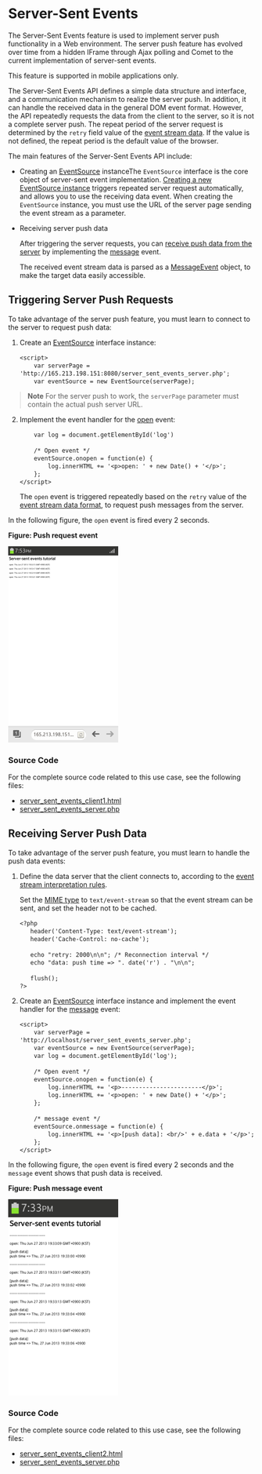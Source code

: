 # Server-Sent Events

The Server-Sent Events feature is used to implement server push functionality in a Web environment. The server push feature has evolved over time from a hidden IFrame through Ajax polling and Comet to the current implementation of server-sent events.

This feature is supported in mobile applications only.

The Server-Sent Events API defines a simple data structure and interface, and a communication mechanism to realize the server push. In addition, it can handle the received data in the general DOM event format. However, the API repeatedly requests the data from the client to the server, so it is not a complete server push. The repeat period of the server request is determined by the `retry` field value of the [event stream data](http://www.w3.org/TR/2015/REC-eventsource-20150203/#event-stream-interpretation). If the value is not defined, the repeat period is the default value of the browser.

The main features of the Server-Sent Events API include:

- Creating an [EventSource](http://www.w3.org/TR/2015/REC-eventsource-20150203/#the-eventsource-interface) instanceThe `EventSource` interface is the core object of server-sent event implementation. [Creating a new EventSource instance](./w3c/communication/server-sent-w.md#Triggering) triggers repeated server request automatically, and allows you to use the receiving data event. When creating the `EventSource` instance, you must use the URL of the server page sending the event stream as a parameter.

- Receiving server push data

  After triggering the server requests, you can [receive push data from the server](./w3c/communication/server-sent-w.md#Receiving) by implementing the [message](http://www.w3.org/TR/2015/REC-eventsource-20150203/#handler-eventsource-onmessage) event.

  The received event stream data is parsed as a [MessageEvent](http://www.w3.org/TR/2015/REC-webmessaging-20150519/#the-messageevent-interfaces) object, to make the target data easily accessible. 

## Triggering Server Push Requests

To take advantage of the server push feature, you must learn to connect to the server to request push data:

1. Create an [EventSource](http://www.w3.org/TR/2015/REC-eventsource-20150203/#the-eventsource-interface) interface instance:

   ```
   <script>
       var serverPage = 'http://165.213.198.151:8080/server_sent_events_server.php';
       var eventSource = new EventSource(serverPage);
   ```

> **Note**
> For the server push to work, the `serverPage` parameter must contain the actual push server URL.

2. Implement the event handler for the [open](http://www.w3.org/TR/2015/REC-eventsource-20150203/#handler-eventsource-onopen) event:

   ```
       var log = document.getElementById('log')

       /* Open event */
       eventSource.onopen = function(e) {
           log.innerHTML += '<p>open: ' + new Date() + '</p>';
       };
   </script>
   ```

   The `open` event is triggered repeatedly based on the `retry` value of the [event stream data format](http://www.w3.org/TR/2015/REC-eventsource-20150203/#event-stream-interpretation), to request push messages from the server.

In the following figure, the `open` event is fired every 2 seconds.

**Figure: Push request event**

![Push request event](./media/server-sent_request.png)

### Source Code

For the complete source code related to this use case, see the following files:

- [server_sent_events_client1.html](http://download.tizen.org/misc/examples/w3c_html5/communication/server_sent_events)
- [server_sent_events_server.php](http://download.tizen.org/misc/examples/w3c_html5/communication/server_sent_events)

## Receiving Server Push Data

To take advantage of the server push feature, you must learn to handle the push data events:

1. Define the data server that the client connects to, according to the [event stream interpretation rules](http://www.w3.org/TR/2015/REC-eventsource-20150203/#event-stream-interpretation).

   Set the [MIME type](http://www.w3.org/TR/2015/REC-eventsource-20150203/#text-event-stream) to `text/event-stream` so that the event stream can be sent, and set the header not to be cached.

   ```
   <?php
      header('Content-Type: text/event-stream');
      header('Cache-Control: no-cache');

      echo "retry: 2000\n\n"; /* Reconnection interval */
      echo "data: push time => ". date('r') . "\n\n";

      flush();
   ?>
   ```

2. Create an [EventSource](http://www.w3.org/TR/2015/REC-eventsource-20150203/#the-eventsource-interface) interface instance and implement the event handler for the [message](http://www.w3.org/TR/2015/REC-eventsource-20150203/#handler-eventsource-onmessage) event:

   ```
   <script>
       var serverPage = 'http://localhost/server_sent_events_server.php';
       var eventSource = new EventSource(serverPage);
       var log = document.getElementById('log');

       /* Open event */
       eventSource.onopen = function(e) {
           log.innerHTML += '<p>-----------------------</p>';
           log.innerHTML += '<p>open: ' + new Date() + '</p>';
       };

       /* message event */
       eventSource.onmessage = function(e) {
           log.innerHTML += '<p>[push data]: <br/>' + e.data + '</p>';
       };
   </script>
   ```

In the following figure, the `open` event is fired every 2 seconds and the `message` event shows that push data is received.

**Figure: Push message event**

![Push message event](./media/server-sent_message.png)

### Source Code

For the complete source code related to this use case, see the following files:

- [server_sent_events_client2.html](http://download.tizen.org/misc/examples/w3c_html5/communication/server_sent_events)
- [server_sent_events_server.php](http://download.tizen.org/misc/examples/w3c_html5/communication/server_sent_events)